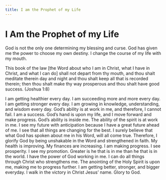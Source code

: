 ```yaml
---
title: I am the Prophet of my Life
---
```


# I Am the Prophet of my Life

God is not the only one determining my blessing and curse. God has given me the power to choose my own destiny.
I change the course of my life with my mouth.

This book of the law \[the Word about who I am in Christ, what I have in Christ, and what I can do] shall not depart from thy mouth, and thou shalt meditate therein day and night and thou shalt keep all that is recorded therein; then thou shalt make thy way prosperous and thou shalt have good success. (Joshua 1:8)

I am getting healthier every day.
I am succeeding more and more every day.
I am getting stronger every day.
I am growing in knowledge, understanding, and wisdom every day.
God’s ability is at work in me, and therefore, I cannot fail.
I am a success.
God’s hand is upon my life, and I move forward and make progress.
God’s ability is inside me.
The ability of the spirit is at work in me.
I see my future with anticipation because I have a great future ahead of me.
I see that all things are changing for the best.
I surely believe that what God has spoken about me in his Word, will all come true. Therefore, I glorify God by being unshakable in the Word and strengthened in faith.
My health is improving.
My finances are increasing.
I am making progress.
I see prosperity.
I see my promotion.
Greater is he that is in me than he that is in the world.
I have the power of God working in me.
I can do all things through Christ who strengthens me.
The anointing of the Holy Spirit is upon me, making me to progress further.
I am getting better, stronger, and bigger everyday.
I walk in the victory in Christ Jesus’ name.
Glory to God.
